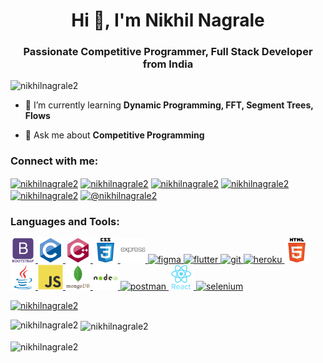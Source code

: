 <h1 align="center">Hi 👋, I'm Nikhil Nagrale</h1>
<h3 align="center">Passionate Competitive Programmer, Full Stack Developer from India</h3>

<p align="left"> <img src="https://komarev.com/ghpvc/?username=nikhilnagrale2&label=Profile%20views&color=0e75b6&style=flat" alt="nikhilnagrale2" /> </p>

- 🌱 I’m currently learning **Dynamic Programming, FFT, Segment Trees, Flows**

- 💬 Ask me about **Competitive Programming**

<h3 align="left">Connect with me:</h3>
<p align="left">
<a href="https://linkedin.com/in/nikhilnagrale2" target="blank"><img align="center" src="https://raw.githubusercontent.com/rahuldkjain/github-profile-readme-generator/master/src/images/icons/Social/linked-in-alt.svg" alt="nikhilnagrale2" height="30" width="40" /></a>
<a href="https://www.codechef.com/users/nikhilnagrale2" target="blank"><img align="center" src="https://cdn.jsdelivr.net/npm/simple-icons@3.1.0/icons/codechef.svg" alt="nikhilnagrale2" height="30" width="40" /></a>
<a href="https://www.hackerrank.com/nikhilnagrale2" target="blank"><img align="center" src="https://raw.githubusercontent.com/rahuldkjain/github-profile-readme-generator/master/src/images/icons/Social/hackerrank.svg" alt="nikhilnagrale2" height="30" width="40" /></a>
<a href="https://codeforces.com/profile/nikhilnagrale2" target="blank"><img align="center" src="https://cdn.jsdelivr.net/npm/simple-icons@3.0.1/icons/codeforces.svg" alt="nikhilnagrale2" height="30" width="40" /></a>
<a href="https://www.leetcode.com/nikhilnagrale2" target="blank"><img align="center" src="https://raw.githubusercontent.com/rahuldkjain/github-profile-readme-generator/master/src/images/icons/Social/leet-code.svg" alt="nikhilnagrale2" height="30" width="40" /></a>
<a href="https://www.hackerearth.com/@nikhilnagrale2" target="blank"><img align="center" src="https://raw.githubusercontent.com/rahuldkjain/github-profile-readme-generator/master/src/images/icons/Social/hackerearth.svg" alt="@nikhilnagrale2" height="30" width="40" /></a>
</p>

<h3 align="left">Languages and Tools:</h3>
<p align="left"> <a href="https://getbootstrap.com" target="_blank"> <img src="https://raw.githubusercontent.com/devicons/devicon/master/icons/bootstrap/bootstrap-plain-wordmark.svg" alt="bootstrap" width="40" height="40"/> </a> <a href="https://www.cprogramming.com/" target="_blank"> <img src="https://raw.githubusercontent.com/devicons/devicon/master/icons/c/c-original.svg" alt="c" width="40" height="40"/> </a> <a href="https://www.w3schools.com/cpp/" target="_blank"> <img src="https://raw.githubusercontent.com/devicons/devicon/master/icons/cplusplus/cplusplus-original.svg" alt="cplusplus" width="40" height="40"/> </a> <a href="https://www.w3schools.com/css/" target="_blank"> <img src="https://raw.githubusercontent.com/devicons/devicon/master/icons/css3/css3-original-wordmark.svg" alt="css3" width="40" height="40"/> </a> <a href="https://expressjs.com" target="_blank"> <img src="https://raw.githubusercontent.com/devicons/devicon/master/icons/express/express-original-wordmark.svg" alt="express" width="40" height="40"/> </a> <a href="https://www.figma.com/" target="_blank"> <img src="https://www.vectorlogo.zone/logos/figma/figma-icon.svg" alt="figma" width="40" height="40"/> </a> <a href="https://flutter.dev" target="_blank"> <img src="https://www.vectorlogo.zone/logos/flutterio/flutterio-icon.svg" alt="flutter" width="40" height="40"/> </a> <a href="https://git-scm.com/" target="_blank"> <img src="https://www.vectorlogo.zone/logos/git-scm/git-scm-icon.svg" alt="git" width="40" height="40"/> </a> <a href="https://heroku.com" target="_blank"> <img src="https://www.vectorlogo.zone/logos/heroku/heroku-icon.svg" alt="heroku" width="40" height="40"/> </a> <a href="https://www.w3.org/html/" target="_blank"> <img src="https://raw.githubusercontent.com/devicons/devicon/master/icons/html5/html5-original-wordmark.svg" alt="html5" width="40" height="40"/> </a> <a href="https://www.java.com" target="_blank"> <img src="https://raw.githubusercontent.com/devicons/devicon/master/icons/java/java-original.svg" alt="java" width="40" height="40"/> </a> <a href="https://developer.mozilla.org/en-US/docs/Web/JavaScript" target="_blank"> <img src="https://raw.githubusercontent.com/devicons/devicon/master/icons/javascript/javascript-original.svg" alt="javascript" width="40" height="40"/> </a> <a href="https://www.mongodb.com/" target="_blank"> <img src="https://raw.githubusercontent.com/devicons/devicon/master/icons/mongodb/mongodb-original-wordmark.svg" alt="mongodb" width="40" height="40"/> </a> <a href="https://nodejs.org" target="_blank"> <img src="https://raw.githubusercontent.com/devicons/devicon/master/icons/nodejs/nodejs-original-wordmark.svg" alt="nodejs" width="40" height="40"/> </a> <a href="https://postman.com" target="_blank"> <img src="https://www.vectorlogo.zone/logos/getpostman/getpostman-icon.svg" alt="postman" width="40" height="40"/> </a> <a href="https://reactjs.org/" target="_blank"> <img src="https://raw.githubusercontent.com/devicons/devicon/master/icons/react/react-original-wordmark.svg" alt="react" width="40" height="40"/> </a> <a href="https://www.selenium.dev" target="_blank"> <img src="https://raw.githubusercontent.com/detain/svg-logos/780f25886640cef088af994181646db2f6b1a3f8/svg/selenium-logo.svg" alt="selenium" width="40" height="40"/> </a> </p>

<p align="left"> <a href="https://github.com/ryo-ma/github-profile-trophy"><img src="https://github-profile-trophy.vercel.app/?username=nikhilnagrale2" alt="nikhilnagrale2" /></a> </p>
<p><img align="left" src="https://github-readme-stats.vercel.app/api/top-langs?username=nikhilnagrale2&show_icons=true&theme=tokyonight&locale=en&layout=compact" alt="nikhilnagrale2" /></p>

<p>&nbsp;<img align="center" src="https://github-readme-stats.vercel.app/api?username=nikhilnagrale2&show_icons=true&theme=tokyonight&locale=en" alt="nikhilnagrale2" /></p>

<p><img align="center" src="https://github-readme-streak-stats.herokuapp.com/?user=nikhilnagrale2&theme=dark" alt="nikhilnagrale2" /></p>

